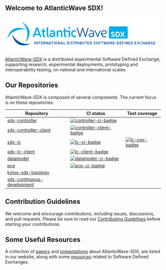 ## Welcome to AtlanticWave SDX!

![AtlanticWave-SDX logo](/images/AtlanticWave.png)

[AtlanticWave-SDX][aw-sdx] is a distributed experimental Software Defined
Exchange, supporting research, experimental deployments, prototyping
and interoperability testing, on national and international scales.

## Our Repositories

AtlanticWave-SDX is composed of several components. The current focus
is on these repositories:

| Repository                                 | CI status                                          | Test coverage             |
|--------------------------------------------|----------------------------------------------------|---------------------------|
| [sdx-controller][controller]               | [![controller-ci-badge]][controller-ci]            |                           |
| [sdx-controller-client][controller-client] | [![controller-client-badge]][controller-client-ci] |                           |
| [sdx-lc][lc]                               | [![lc-ci-badge]][lc-ci]                            | [![lc-cov-badge]][lc-cov] |
| [sdx-lc-client][lc-client]                 | [![lc-client-badge]][lc-client-ci]                 |                           |
| [datamodel][datamodel]                     | [![datamodel-ci-badge]][datamodel-ci]              |                           |
| [pce][pce]                                 | [![pce-ci-badge]][pce-ci]                          |                           |
| [kytos-sdx-topology][topology]             |                                                    |                           |
| [sdx-continuous-development][cd]           |                                                    |                           |

## Contribution Guidelines

We welcome and encourage contributions, including issues, discussions,
and pull requests.  Please be sure to read our [Contributing
Guidelines](/profile/CONTRIBUTING.md) before starting your
contributions.

## Some Useful Resources

A collection of [papers][papers] and [presentations][presentations]
about AtlanticWave-SDX, are listed in our website, along with some
[resources][resources] related to Software Defined Exchanges.

<!-- References -->

[aw-sdx]: https://www.atlanticwave-sdx.net/ (AtlanticWave-SDX Website)
[papers]: https://www.atlanticwave-sdx.net/?page_id=267
[presentations]: https://www.atlanticwave-sdx.net/?page_id=309
[resources]: https://www.atlanticwave-sdx.net/?page_id=369

<!-- sdx-controller URLs -->
[controller]: https://github.com/atlanticwave-sdx/sdx-controller
[controller-ci-badge]: https://github.com/atlanticwave-sdx/sdx-controller/actions/workflows/test.yml/badge.svg
[controller-ci]: https://github.com/atlanticwave-sdx/sdx-controller/actions/workflows/test.yml

<!-- sdx-controller-client URLs -->
[controller-client]: https://github.com/atlanticwave-sdx/sdx-controller-client
[controller-client-badge]: https://github.com/atlanticwave-sdx/sdx-controller-client/actions/workflows/test.yml/badge.svg
[controller-client-ci]: https://github.com/atlanticwave-sdx/sdx-controller-client/actions/workflows/test.yml

<!-- sdx-lc URLs -->
[lc]: https://github.com/atlanticwave-sdx/sdx-lc
[lc-ci-badge]: https://github.com/atlanticwave-sdx/sdx-lc/actions/workflows/test.yml/badge.svg
[lc-ci]: https://github.com/atlanticwave-sdx/sdx-lc/actions/workflows/test.yml
[lc-cov-badge]: https://coveralls.io/repos/github/atlanticwave-sdx/sdx-lc/badge.svg
[lc-cov]: https://coveralls.io/github/atlanticwave-sdx/sdx-lc?branch=main

<!-- sdx-lc-client URLs -->
[lc-client]: https://github.com/atlanticwave-sdx/sdx-lc-client
[lc-client-badge]: https://github.com/atlanticwave-sdx/sdx-lc-client/actions/workflows/test.yml/badge.svg
[lc-client-ci]: https://github.com/atlanticwave-sdx/sdx-lc-client/actions/workflows/test.yml

<!-- datamodel URLs -->
[datamodel]: https://github.com/atlanticwave-sdx/datamodel
[datamodel-ci-badge]: https://github.com/atlanticwave-sdx/datamodel/actions/workflows/test.yml/badge.svg
[datamodel-ci]: https://github.com/atlanticwave-sdx/datamodel/actions/workflows/test.yml

<!-- pce URLs -->
[pce]: https://github.com/atlanticwave-sdx/pce
[pce-ci-badge]: https://github.com/atlanticwave-sdx/pce/actions/workflows/test.yml/badge.svg
[pce-ci]: https://github.com/atlanticwave-sdx/pce/actions/workflows/test.yml

<!-- kytos-sdx-topology URs -->
[topology]: https://github.com/atlanticwave-sdx/kytos-sdx-topology

<!-- sdx-continuous-development URLs -->
[cd]: https://github.com/atlanticwave-sdx/sdx-continuous-development


<!--

## Contacting Us

TODO: List project contacts and/or communication channels.

## Security

TODO: How to report any security issues?

-->
